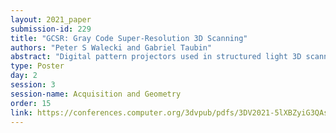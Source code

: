 ```yaml
---
layout: 2021_paper
submission-id: 229
title: "GCSR: Gray Code Super-Resolution 3D Scanning"
authors: "Peter S Walecki and Gabriel Taubin"
abstract: "Digital pattern projectors used in structured light 3D scanners cannot project infinitesimally thin columns of light -- the projector pixel columns have a finite thickness. Current methods incorrectly model these columns of light as planes, which contributes to reconstruction errors. We propose a method to increase the resolution of structured light 3D scanners based on time-multiplexed discrete patterns by taking multiple acquisitions of the scene with different projector poses, and by modeling the light projected by each pixel column as a volume in space instead of as a plane, which results in upper and lower bounds on the resulting depth map. Furthermore, by analyzing multiple acquisitions in different projector poses, these upper and lower depth bounds can be tightened. We refer to this tightening as superresolution, because it corresponds to an increase in the confidence in the location of the object's surface. We describe our first implementation of such a system, and demonstrate its performance on a variety of objects."
type: Poster
day: 2
session: 3
session-name: Acquisition and Geometry
order: 15
link: https://conferences.computer.org/3dvpub/pdfs/3DV2021-5lXBZyiG3QAsRBKXHIjqU8/268800b156/268800b156.pdf
---
```

